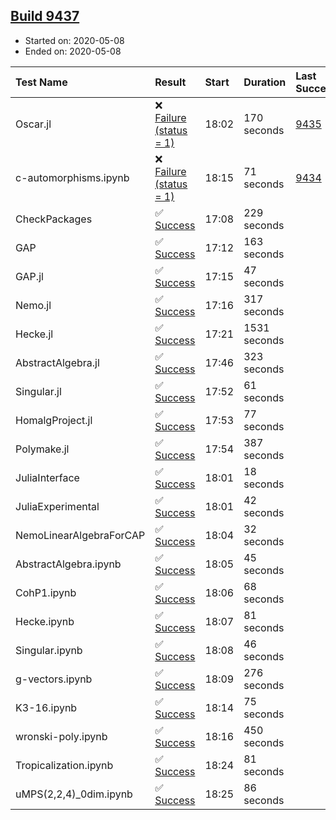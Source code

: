 ## [Build 9437](https://oscarci.mathematik.uni-kl.de/job/oscar/9437/)

* Started on: 2020-05-08
* Ended on: 2020-05-08

| Test Name    | Result | Start | Duration | Last Success | First Failure |
|:-------------|:-------|:------|:---------|:-------------|:--------------|
| Oscar.jl | ❌ [Failure (status = 1)](https://oscarci.mathematik.uni-kl.de/job/oscar/9437/artifact/logs/build-9437/Oscar.jl.log) | 18:02 | 170 seconds | [9435](https://oscarci.mathematik.uni-kl.de/job/oscar/9435/) | [9436](https://oscarci.mathematik.uni-kl.de/job/oscar/9436/) |
| c-automorphisms.ipynb | ❌ [Failure (status = 1)](https://oscarci.mathematik.uni-kl.de/job/oscar/9437/artifact/logs/build-9437/c-automorphisms.ipynb.log) | 18:15 | 71 seconds | [9434](https://oscarci.mathematik.uni-kl.de/job/oscar/9434/) | [9435](https://oscarci.mathematik.uni-kl.de/job/oscar/9435/) |
| CheckPackages | ✅ [Success](https://oscarci.mathematik.uni-kl.de/job/oscar/9437/artifact/logs/build-9437/CheckPackages.log) | 17:08 | 229 seconds |  |  |
| GAP | ✅ [Success](https://oscarci.mathematik.uni-kl.de/job/oscar/9437/artifact/logs/build-9437/GAP.log) | 17:12 | 163 seconds |  |  |
| GAP.jl | ✅ [Success](https://oscarci.mathematik.uni-kl.de/job/oscar/9437/artifact/logs/build-9437/GAP.jl.log) | 17:15 | 47 seconds |  |  |
| Nemo.jl | ✅ [Success](https://oscarci.mathematik.uni-kl.de/job/oscar/9437/artifact/logs/build-9437/Nemo.jl.log) | 17:16 | 317 seconds |  |  |
| Hecke.jl | ✅ [Success](https://oscarci.mathematik.uni-kl.de/job/oscar/9437/artifact/logs/build-9437/Hecke.jl.log) | 17:21 | 1531 seconds |  |  |
| AbstractAlgebra.jl | ✅ [Success](https://oscarci.mathematik.uni-kl.de/job/oscar/9437/artifact/logs/build-9437/AbstractAlgebra.jl.log) | 17:46 | 323 seconds |  |  |
| Singular.jl | ✅ [Success](https://oscarci.mathematik.uni-kl.de/job/oscar/9437/artifact/logs/build-9437/Singular.jl.log) | 17:52 | 61 seconds |  |  |
| HomalgProject.jl | ✅ [Success](https://oscarci.mathematik.uni-kl.de/job/oscar/9437/artifact/logs/build-9437/HomalgProject.jl.log) | 17:53 | 77 seconds |  |  |
| Polymake.jl | ✅ [Success](https://oscarci.mathematik.uni-kl.de/job/oscar/9437/artifact/logs/build-9437/Polymake.jl.log) | 17:54 | 387 seconds |  |  |
| JuliaInterface | ✅ [Success](https://oscarci.mathematik.uni-kl.de/job/oscar/9437/artifact/logs/build-9437/JuliaInterface.log) | 18:01 | 18 seconds |  |  |
| JuliaExperimental | ✅ [Success](https://oscarci.mathematik.uni-kl.de/job/oscar/9437/artifact/logs/build-9437/JuliaExperimental.log) | 18:01 | 42 seconds |  |  |
| NemoLinearAlgebraForCAP | ✅ [Success](https://oscarci.mathematik.uni-kl.de/job/oscar/9437/artifact/logs/build-9437/NemoLinearAlgebraForCAP.log) | 18:04 | 32 seconds |  |  |
| AbstractAlgebra.ipynb | ✅ [Success](https://oscarci.mathematik.uni-kl.de/job/oscar/9437/artifact/logs/build-9437/AbstractAlgebra.ipynb.log) | 18:05 | 45 seconds |  |  |
| CohP1.ipynb | ✅ [Success](https://oscarci.mathematik.uni-kl.de/job/oscar/9437/artifact/logs/build-9437/CohP1.ipynb.log) | 18:06 | 68 seconds |  |  |
| Hecke.ipynb | ✅ [Success](https://oscarci.mathematik.uni-kl.de/job/oscar/9437/artifact/logs/build-9437/Hecke.ipynb.log) | 18:07 | 81 seconds |  |  |
| Singular.ipynb | ✅ [Success](https://oscarci.mathematik.uni-kl.de/job/oscar/9437/artifact/logs/build-9437/Singular.ipynb.log) | 18:08 | 46 seconds |  |  |
| g-vectors.ipynb | ✅ [Success](https://oscarci.mathematik.uni-kl.de/job/oscar/9437/artifact/logs/build-9437/g-vectors.ipynb.log) | 18:09 | 276 seconds |  |  |
| K3-16.ipynb | ✅ [Success](https://oscarci.mathematik.uni-kl.de/job/oscar/9437/artifact/logs/build-9437/K3-16.ipynb.log) | 18:14 | 75 seconds |  |  |
| wronski-poly.ipynb | ✅ [Success](https://oscarci.mathematik.uni-kl.de/job/oscar/9437/artifact/logs/build-9437/wronski-poly.ipynb.log) | 18:16 | 450 seconds |  |  |
| Tropicalization.ipynb | ✅ [Success](https://oscarci.mathematik.uni-kl.de/job/oscar/9437/artifact/logs/build-9437/Tropicalization.ipynb.log) | 18:24 | 81 seconds |  |  |
| uMPS(2,2,4)_0dim.ipynb | ✅ [Success](https://oscarci.mathematik.uni-kl.de/job/oscar/9437/artifact/logs/build-9437/uMPS-2-2-4-_0dim.ipynb.log) | 18:25 | 86 seconds |  |  |
